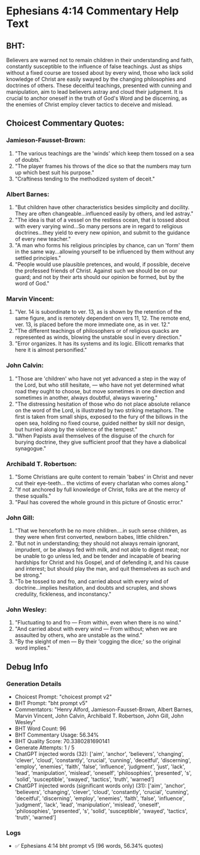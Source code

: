 # Ephesians 4:14 Commentary Help Text

## BHT:
Believers are warned not to remain children in their understanding and faith, constantly susceptible to the influence of false teachings. Just as ships without a fixed course are tossed about by every wind, those who lack solid knowledge of Christ are easily swayed by the changing philosophies and doctrines of others. These deceitful teachings, presented with cunning and manipulation, aim to lead believers astray and cloud their judgment. It is crucial to anchor oneself in the truth of God's Word and be discerning, as the enemies of Christ employ clever tactics to deceive and mislead.

## Choicest Commentary Quotes:
### Jamieson-Fausset-Brown:
1. "The various teachings are the 'winds' which keep them tossed on a sea of doubts."
2. "The player frames his throws of the dice so that the numbers may turn up which best suit his purpose."
3. "Craftiness tending to the methodized system of deceit."

### Albert Barnes:
1. "But children have other characteristics besides simplicity and docility. They are often changeable...influenced easily by others, and led astray." 
2. "The idea is that of a vessel on the restless ocean, that is tossed about with every varying wind...So many persons are in regard to religious doctrines...they yield to every new opinion, and submit to the guidance of every new teacher."
3. "A man who forms his religious principles by chance, can un 'form' them in the same way...allowing yourself to be influenced by them without any settled principles."
4. "People would use plausible pretences, and would, if possible, deceive the professed friends of Christ. Against such we should be on our guard; and not by their arts should our opinion be formed, but by the word of God."

### Marvin Vincent:
1. "Ver. 14 is subordinate to ver. 13, as is shown by the retention of the same figure, and is remotely dependent on vers 11, 12. The remote end, ver. 13, is placed before the more immediate one, as in ver. 12."
2. "The different teachings of philosophers or of religious quacks are represented as winds, blowing the unstable soul in every direction."
3. "Error organizes. It has its systems and its logic. Ellicott remarks that here it is almost personified."

### John Calvin:
1. "Those are 'children' who have not yet advanced a step in the way of the Lord, but who still hesitate, — who have not yet determined what road they ought to choose, but move sometimes in one direction and sometimes in another, always doubtful, always wavering."
2. "The distressing hesitation of those who do not place absolute reliance on the word of the Lord, is illustrated by two striking metaphors. The first is taken from small ships, exposed to the fury of the billows in the open sea, holding no fixed course, guided neither by skill nor design, but hurried along by the violence of the tempest."
3. "When Papists avail themselves of the disguise of the church for burying doctrine, they give sufficient proof that they have a diabolical synagogue."

### Archibald T. Robertson:
1. "Some Christians are quite content to remain 'babes' in Christ and never cut their eye-teeth... the victims of every charlatan who comes along." 
2. "If not anchored by full knowledge of Christ, folks are at the mercy of these squalls."
3. "Paul has covered the whole ground in this picture of Gnostic error."

### John Gill:
1. "That we henceforth be no more children....in such sense children, as they were when first converted, newborn babes, little children."
2. "But not in understanding; they should not always remain ignorant, imprudent, or be always fed with milk, and not able to digest meat; nor be unable to go unless led, and be tender and incapable of bearing hardships for Christ and his Gospel, and of defending it, and his cause and interest; but should play the man, and quit themselves as such and be strong."
3. "To be tossed to and fro, and carried about with every wind of doctrine...implies hesitation, and doubts and scruples, and shows credulity, fickleness, and inconstancy."

### John Wesley:
1. "Fluctuating to and fro — From within, even when there is no wind."
2. "And carried about with every wind — From without; when we are assaulted by others, who are unstable as the wind."
3. "By the sleight of men — By their 'cogging the dice;' so the original word implies."


## Debug Info
### Generation Details
- Choicest Prompt: "choicest prompt v2"
- BHT Prompt: "bht prompt v5"
- Commentators: "Henry Alford, Jamieson-Fausset-Brown, Albert Barnes, Marvin Vincent, John Calvin, Archibald T. Robertson, John Gill, John Wesley"
- BHT Word Count: 96
- BHT Commentary Usage: 56.34%
- BHT Quality Score: 70.3380281690141
- Generate Attempts: 1 / 5
- ChatGPT injected words (32):
	['aim', 'anchor', 'believers', 'changing', 'clever', 'cloud', 'constantly', 'crucial', 'cunning', 'deceitful', 'discerning', 'employ', 'enemies', 'faith', 'false', 'influence', 'judgment', 'just', 'lack', 'lead', 'manipulation', 'mislead', 'oneself', 'philosophies', 'presented', 's', 'solid', 'susceptible', 'swayed', 'tactics', 'truth', 'warned']
- ChatGPT injected words (significant words only) (31):
	['aim', 'anchor', 'believers', 'changing', 'clever', 'cloud', 'constantly', 'crucial', 'cunning', 'deceitful', 'discerning', 'employ', 'enemies', 'faith', 'false', 'influence', 'judgment', 'lack', 'lead', 'manipulation', 'mislead', 'oneself', 'philosophies', 'presented', 's', 'solid', 'susceptible', 'swayed', 'tactics', 'truth', 'warned']

### Logs
- ✅ Ephesians 4:14 bht prompt v5 (96 words, 56.34% quotes)